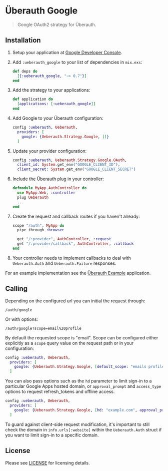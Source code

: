 # Überauth Google

> Google OAuth2 strategy for Überauth.

## Installation

1. Setup your application at [Google Developer Console](https://console.developers.google.com/home).

1. Add `:ueberauth_google` to your list of dependencies in `mix.exs`:

    ```elixir
    def deps do
      [{:ueberauth_google, "~> 0.7"}]
    end
    ```

1. Add the strategy to your applications:

    ```elixir
    def application do
      [applications: [:ueberauth_google]]
    end
    ```

1. Add Google to your Überauth configuration:

    ```elixir
    config :ueberauth, Ueberauth,
      providers: [
        google: {Ueberauth.Strategy.Google, []}
      ]
    ```

1.  Update your provider configuration:

    ```elixir
    config :ueberauth, Ueberauth.Strategy.Google.OAuth,
      client_id: System.get_env("GOOGLE_CLIENT_ID"),
      client_secret: System.get_env("GOOGLE_CLIENT_SECRET")
    ```

1.  Include the Überauth plug in your controller:

    ```elixir
    defmodule MyApp.AuthController do
      use MyApp.Web, :controller
      plug Ueberauth
      ...
    end
    ```

1.  Create the request and callback routes if you haven't already:

    ```elixir
    scope "/auth", MyApp do
      pipe_through :browser

      get "/:provider", AuthController, :request
      get "/:provider/callback", AuthController, :callback
    end
    ```

1. Your controller needs to implement callbacks to deal with `Ueberauth.Auth` and `Ueberauth.Failure` responses.

For an example implementation see the [Überauth Example](https://github.com/ueberauth/ueberauth_example) application.

## Calling

Depending on the configured url you can initial the request through:

    /auth/google

Or with options:

    /auth/google?scope=email%20profile

By default the requested scope is "email". Scope can be configured either explicitly as a `scope` query value on the request path or in your configuration:

```elixir
config :ueberauth, Ueberauth,
  providers: [
    google: {Ueberauth.Strategy.Google, [default_scope: "emails profile plus.me"]}
  ]
```

You can also pass options such as the `hd` parameter to limit sign-in to a particular Google Apps hosted domain, or `approval_prompt` and `access_type` options to request refresh_tokens and offline access.

```elixir
config :ueberauth, Ueberauth,
  providers: [
    google: {Ueberauth.Strategy.Google, [hd: "example.com", approval_prompt: "force", access_type: "offline"]}
  ]
```

To guard against client-side request modification, it's important to still check the domain in `info.urls[:website]` within the `Ueberauth.Auth` struct if you want to limit sign-in to a specific domain.

## License

Please see [LICENSE](https://github.com/ueberauth/ueberauth_google/blob/master/LICENSE) for licensing details.
